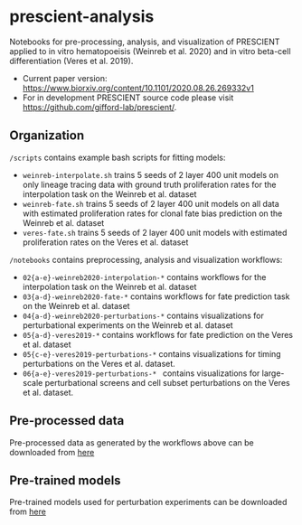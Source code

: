 # prescient-analysis
Notebooks for pre-processing, analysis, and visualization of PRESCIENT applied to in vitro hematopoeisis (Weinreb et al. 2020) and in vitro beta-cell differentiation (Veres et al. 2019).
+ Current paper version: https://www.biorxiv.org/content/10.1101/2020.08.26.269332v1
+ For in development PRESCIENT source code please visit https://github.com/gifford-lab/prescient/.

## Organization

`/scripts` contains example bash scripts for fitting models: 
+ `weinreb-interpolate.sh` trains 5 seeds of 2 layer 400 unit models on only lineage tracing data with ground truth proliferation rates for the interpolation task on the Weinreb et al. dataset
+ `weinreb-fate.sh` trains 5 seeds of 2 layer 400 unit models on all data with estimated proliferation rates for clonal fate bias prediction on the Weinreb et al. dataset
+ `veres-fate.sh` trains 5 seeds of 2 layer 400 unit models with estimated proliferation rates on the Veres et al. dataset

`/notebooks` contains preprocessing, analysis and visualization workflows:
+ `02{a-e}-weinreb2020-interpolation-*` contains workflows for the interpolation task on the Weinreb et al. dataset
+ `03{a-d}-weinreb2020-fate-*` contains workflows for fate prediction task on the Weinreb et al. dataset
+ `04{a-d}-weinreb2020-perturbations-*` contains visualizations for perturbational experiments on the Weinreb et al. dataset
+ `05{a-d}-veres2019-*` contains workflows for fate prediction on the Veres et al. dataset
+ `05{c-e}-veres2019-perturbations-*` contains visualizations for timing perturbations on the Veres et al. dataset.
+ `06{a-e}-veres2019-perturbations-* ` contains visualizations for large-scale perturbational screens and cell subset perturbations on the Veres et al. dataset.

## Pre-processed data

Pre-processed data as generated by the workflows above can be downloaded from [here]()

## Pre-trained models

Pre-trained models used for perturbation experiments can be downloaded from [here]()  
